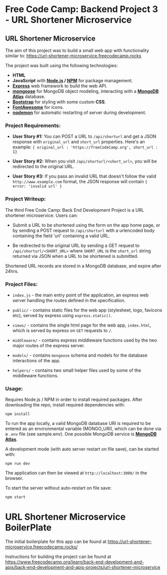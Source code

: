 # Free Code Camp: Backend Project 3 - URL Shortener Microservice

## URL Shortener Microservice

The aim of this project was to build a small web app with functionality similar to: https://url-shortener-microservice.freecodecamp.rocks

The project was built using the following technologies:

- **HTML**
- **JavaScript** with **[Node.js](https://nodejs.org/en/) / [NPM](https://www.npmjs.com/)** for package management.
- **[Express](https://expressjs.com/)** web framework to build the web API.
- **[mongoose](https://mongoosejs.com/)** for MongoDB object modeling, interacting with a **[MongoDB Atlas](https://www.mongodb.com/atlas/database)** database.
- **[Bootstrap](https://getbootstrap.com/)** for styling with some custom **CSS**.
- **[FontAwesome](https://fontawesome.com/)** for icons.
- **[nodemon](https://nodemon.io/)** for automatic restarting of server during development.

### Project Requirements:

- **User Story #1:** You can POST a URL to `/api/shorturl` and get a JSON response with `original_url` and `short_url` properties. Here's an example: `{ original_url : 'https://freeCodeCamp.org', short_url : 1}`

- **User Story #2:** When you visit `/api/shorturl/<short_url>`, you will be redirected to the original URL.

- **User Story #3:** If you pass an invalid URL that doesn't follow the valid `http://www.example.com` format, the JSON response will contain `{ error: 'invalid url' }`

### Project Writeup:

The third Free Code Camp: Back End Development Project is a URL shortener microservice. Users can:

- Submit a URL to be shortened using the form on the app home page, or by sending a POST request to `/api/shorturl` with a urlencoded body containing the field 'url' containing a valid URL.

- Be redirected to the original URL by sending a GET request to `/api/shorturl/<SHORT_URL>` where `SHORT_URL` is the `short_url` string returned via JSON when a URL to be shortened is submitted.

Shortened URL records are stored in a MongoDB database, and expire after 24hrs.

### Project Files:

- `index.js` - the main entry point of the application, an express web server handling the routes defined in the specification.

- `public/` - contains static files for the web app (stylesheet, logo, favicons etc), served by express using `express.static()`.

- `views/` - contains the single html page for the web app, `index.html`, which is served by express on `GET` requests to `/`.

- `middleware/` - contains express middleware functions used by the two major routes of the express server.

- `models/` - contains `mongoose` schema and models for the database interactions of the app.

- `helpers/` - contains two small helper files used by some of the middleware functions.

### Usage:

Requires Node.js / NPM in order to install required packages. After downloading the repo, install required dependencies with:

`npm install`

To run the app locally, a valid MongoDB database URI is required to be entered as an environmental variable (MONGO_URI), which can be done via a `.env` file (see sample.env). One possible MongoDB service is **[MongoDB Atlas](https://www.mongodb.com/atlas/database)**.

A development mode (with auto server restart on file save), can be started with:

`npm run dev`

The application can then be viewed at `http://localhost:3000/` in the browser.

To start the server without auto-restart on file save:

`npm start`

# URL Shortener Microservice BoilerPlate

The initial boilerplate for this app can be found at https://url-shortener-microservice.freecodecamp.rocks/

Instructions for building the project can be found at https://www.freecodecamp.org/learn/back-end-development-and-apis/back-end-development-and-apis-projects/url-shortener-microservice
